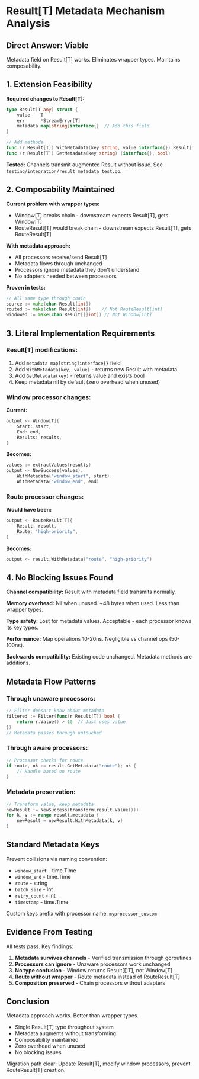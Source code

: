 # Result[T] Metadata Mechanism Analysis

## Direct Answer: Viable

Metadata field on Result[T] works. Eliminates wrapper types. Maintains composability.

## 1. Extension Feasibility

**Required changes to Result[T]:**

```go
type Result[T any] struct {
    value    T
    err      *StreamError[T]
    metadata map[string]interface{}  // Add this field
}

// Add methods
func (r Result[T]) WithMetadata(key string, value interface{}) Result[T]
func (r Result[T]) GetMetadata(key string) (interface{}, bool)
```

**Tested:** Channels transmit augmented Result without issue. See `testing/integration/result_metadata_test.go`.

## 2. Composability Maintained

**Current problem with wrapper types:**
- Window[T] breaks chain - downstream expects Result[T], gets Window[T]
- RouteResult[T] would break chain - downstream expects Result[T], gets RouteResult[T]

**With metadata approach:**
- All processors receive/send Result[T]
- Metadata flows through unchanged
- Processors ignore metadata they don't understand
- No adapters needed between processors

**Proven in tests:**
```go
// All same type through chain
source := make(chan Result[int])
routed := make(chan Result[int])    // Not RouteResult[int]
windowed := make(chan Result[[]int]) // Not Window[int]
```

## 3. Literal Implementation Requirements

### Result[T] modifications:

1. Add `metadata map[string]interface{}` field
2. Add `WithMetadata(key, value)` - returns new Result with metadata
3. Add `GetMetadata(key)` - returns value and exists bool
4. Keep metadata nil by default (zero overhead when unused)

### Window processor changes:

**Current:**
```go
output <- Window[T]{
    Start: start,
    End: end,
    Results: results,
}
```

**Becomes:**
```go
values := extractValues(results)
output <- NewSuccess(values).
    WithMetadata("window_start", start).
    WithMetadata("window_end", end)
```

### Route processor changes:

**Would have been:**
```go
output <- RouteResult[T]{
    Result: result,
    Route: "high-priority",
}
```

**Becomes:**
```go
output <- result.WithMetadata("route", "high-priority")
```

## 4. No Blocking Issues Found

**Channel compatibility:** Result with metadata field transmits normally.

**Memory overhead:** Nil when unused. ~48 bytes when used. Less than wrapper types.

**Type safety:** Lost for metadata values. Acceptable - each processor knows its key types.

**Performance:** Map operations 10-20ns. Negligible vs channel ops (50-100ns).

**Backwards compatibility:** Existing code unchanged. Metadata methods are additions.

## Metadata Flow Patterns

### Through unaware processors:
```go
// Filter doesn't know about metadata
filtered := Filter(func(r Result[T]) bool {
    return r.Value() > 10  // Just uses value
})
// Metadata passes through untouched
```

### Through aware processors:
```go  
// Processor checks for route
if route, ok := result.GetMetadata("route"); ok {
    // Handle based on route
}
```

### Metadata preservation:
```go
// Transform value, keep metadata
newResult := NewSuccess(transform(result.Value()))
for k, v := range result.metadata {
    newResult = newResult.WithMetadata(k, v)  
}
```

## Standard Metadata Keys

Prevent collisions via naming convention:

- `window_start` - time.Time
- `window_end` - time.Time
- `route` - string
- `batch_size` - int
- `retry_count` - int
- `timestamp` - time.Time

Custom keys prefix with processor name: `myprocessor_custom`

## Evidence From Testing

All tests pass. Key findings:

1. **Metadata survives channels** - Verified transmission through goroutines
2. **Processors can ignore** - Unaware processors work unchanged  
3. **No type confusion** - Window returns Result[[]T], not Window[T]
4. **Route without wrapper** - Route metadata instead of RouteResult[T]
5. **Composition preserved** - Chain processors without adapters

## Conclusion

Metadata approach works. Better than wrapper types.

- Single Result[T] type throughout system
- Metadata augments without transforming  
- Composability maintained
- Zero overhead when unused
- No blocking issues

Migration path clear: Update Result[T], modify window processors, prevent RouteResult[T] creation.